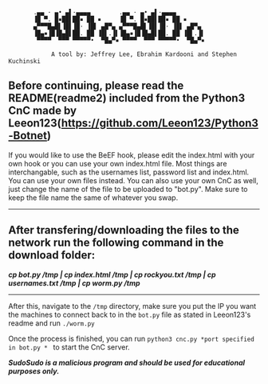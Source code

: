 ```    
       .▄▄ · ▄• ▄▌·▄▄▄▄        .▄▄ · ▄• ▄▌·▄▄▄▄        
       ▐█ ▀. █▪██▌██▪ ██ ▪     ▐█ ▀. █▪██▌██▪ ██ ▪     
       ▄▀▀▀█▄█▌▐█▌▐█· ▐█▌ ▄█▀▄ ▄▀▀▀█▄█▌▐█▌▐█· ▐█▌ ▄█▀▄ 
       ▐█▄▪▐█▐█▄█▌██. ██ ▐█▌.▐▌▐█▄▪▐█▐█▄█▌██. ██ ▐█▌.▐▌
        ▀▀▀▀  ▀▀▀ ▀▀▀▀▀•  ▀█▄▀▪ ▀▀▀▀  ▀▀▀ ▀▀▀▀▀•  ▀█▄▀▪
        
            A tool by: Jeffrey Lee, Ebrahim Kardooni and Stephen Kuchinski
```
## Before continuing, please read the README(readme2) included from the Python3 CnC made by Leeon123(https://github.com/Leeon123/Python3-Botnet)



If you would like to use the BeEF hook, please edit the index.html with your own hook or you can use your own index.html file. Most things are interchangable, such as the usernames list, password list and index.html. You can use your own files instead. You can also use your own CnC as well, just change the name of the file to be uploaded to "bot.py". Make sure to keep the file name the same of whatever you swap.

---------
## After transfering/downloading the files to the network run the following command in the download folder:

***cp bot.py /tmp | cp index.html /tmp | cp rockyou.txt /tmp | cp usernames.txt /tmp | cp worm.py /tmp***
 
 -----

 After this, navigate to the ```/tmp``` directory, make sure you put the IP you want the machines to connect back to in the ```bot.py``` file as stated in Leeon123's readme and run ```./worm.py```

 Once the process is finished, you can run ```python3 cnc.py *port specified in bot.py * ``` to start the CnC server. 

 ***SudoSudo is a malicious program and should be used for educational purposes only.***
